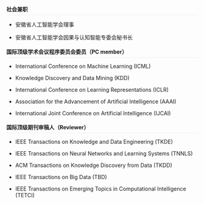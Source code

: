 <h4 style="margin: 0.75em 0; padding: 2px 0; border-bottom: 1px solid #eee; line-height: 1.8">社会兼职</h4>

- 安徽省人工智能学会理事

- 安徽省人工智能学会因果与认知智能专委会秘书长

<h4 style="margin: 0.75em 0; padding: 2px 0; border-bottom: 1px solid #eee; line-height: 1.8">国际顶级学术会议程序委员会委员（PC member）</h4> 

- International Conference on Machine Learning (ICML)

- Knowledge Discovery and Data Mining (KDD)

- International Conference on Learning Representations (ICLR)

- Association for the Advancement of Artificial Intelligence (AAAI)

- International Joint Conference on Artificial Intelligence (IJCAI)

<h4 style="margin: 0.75em 0; padding: 2px 0; border-bottom: 1px solid #eee; line-height: 1.8">国际顶级期刊审稿人（Reviewer）</h4> 

- IEEE Transactions on Knowledge and Data Engineering (TKDE)

- IEEE Transactions on Neural Networks and Learning Systems (TNNLS)

- ACM Transactions on Knowledge Discovery from Data (TKDD)

- IEEE Transactions on Big Data (TBD)

- IEEE Transactions on Emerging Topics in Computational Intelligence (TETCI)